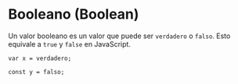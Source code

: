 # Booleano (Boolean)

Un valor booleano es un valor que puede ser `verdadero` o `falso`. Esto equivale a `true` y `false` en JavaScript.

```esjs
var x = verdadero;

const y = falso;
```
